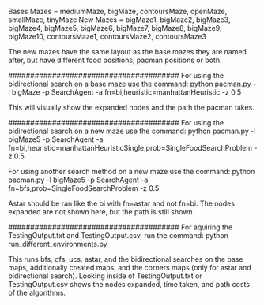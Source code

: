 Bases Mazes = mediumMaze, bigMaze, contoursMaze, openMaze, smallMaze, tinyMaze
New Mazes = bigMaze1, bigMaze2, bigMaze3, bigMaze4, bigMaze5, bigMaze6, bigMaze7, bigMaze8, bigMaze9, bigMaze10, contoursMaze1, contoursMaze2, contoursMaze3

The new mazes have the same layout as the base mazes they are named after, but have different food positions, pacman positions or both.


#######################################
For using the bidirectional search on a base maze use the command:
python pacman.py -l bigMaze -p SearchAgent -a fn=bi,heuristic=manhattanHeuristic -z 0.5

This will visually show the expanded nodes and the path the pacman takes.


#######################################
For using the bidirectional search on a new maze use the command:
python pacman.py -l bigMaze5 -p SearchAgent -a fn=bi,heuristic=manhattanHeuristicSingle,prob=SingleFoodSearchProblem -z 0.5

For using another search method on a new maze use the command:
python pacman.py -l bigMaze5 -p SearchAgent -a fn=bfs,prob=SingleFoodSearchProblem -z 0.5

Astar should be ran like the bi with fn=astar and not fn=bi. 
The nodes expanded are not shown here, but the path is still shown.


#######################################
For aquiring the TestingOutput.txt and TestingOutput.csv, run the command:
python run_different_environments.py

This runs bfs, dfs, ucs, astar, and the bidirectional searches on the base maps, additionally created maps, and the corners maps (only for astar and bidirectional search).
Looking inside of TestingOutput.txt or TestingOutput.csv shows the nodes expanded, time taken, and path costs of the algorithms.


 